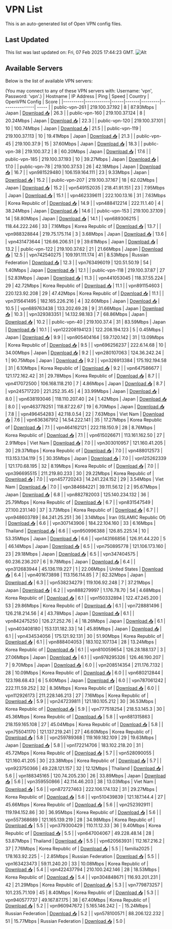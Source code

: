 # VPN List

This is an auto-generated list of Open VPN config files.

## Last Updated

This list was last updated on: Fri, 07 Feb 2025 17:44:23 GMT.
![Alt](https://repobeats.axiom.co/api/embed/186b98318ef1479477931607c1ad7d823f12451f.svg "Repobeats analytics image")

## Available Servers

Below is the list of available VPN servers:

(You may connect to any of these VPN servers with: Username: 'vpn', Password: 'vpn'.)
| Hostname | IP Address | Ping | Speed | Country | OpenVPN Config | Score |
|----------|------------|------|-------|---------|----------------| ----- |
| public-vpn-261 | 219.100.37.192 | 8 | 87.93Mbps | Japan | [Download 📥](./configs/server_0_JP.ovpn) | 26.3 |
| public-vpn-160 | 219.100.37.124 | 8 | 20.24Mbps | Japan | [Download 📥](./configs/server_1_JP.ovpn) | 22.3 |
| public-vpn-120 | 219.100.37.101 | 10 | 100.74Mbps | Japan | [Download 📥](./configs/server_2_JP.ovpn) | 21.5 |
| public-vpn-119 | 219.100.37.113 | 10 | 19.41Mbps | Japan | [Download 📥](./configs/server_3_JP.ovpn) | 21.3 |
| public-vpn-45 | 219.100.37.9 | 15 | 37.60Mbps | Japan | [Download 📥](./configs/server_4_JP.ovpn) | 18.3 |
| public-vpn-38 | 219.100.37.2 | 8 | 60.20Mbps | Japan | [Download 📥](./configs/server_5_JP.ovpn) | 17.6 |
| public-vpn-185 | 219.100.37.193 | 10 | 39.27Mbps | Japan | [Download 📥](./configs/server_6_JP.ovpn) | 17.0 |
| public-vpn-78 | 219.100.37.53 | 26 | 42.18Mbps | Japan | [Download 📥](./configs/server_7_JP.ovpn) | 16.7 |
| vpn981529480 | 106.159.164.111 | 23 | 9.33Mbps | Japan | [Download 📥](./configs/server_8_JP.ovpn) | 15.2 |
| public-vpn-207 | 219.100.37.167 | 18 | 62.02Mbps | Japan | [Download 📥](./configs/server_9_JP.ovpn) | 15.2 |
| vpn549152035 | 218.41.91.151 | 23 | 7.95Mbps | Japan | [Download 📥](./configs/server_10_JP.ovpn) | 15.1 |
| vpn462339611 | 222.100.13.16 | 31 | 7.63Mbps | Korea Republic of | [Download 📥](./configs/server_11_KR.ovpn) | 14.9 |
| vpn488412214 | 222.11.1.40 | 4 | 38.24Mbps | Japan | [Download 📥](./configs/server_12_JP.ovpn) | 14.6 |
| public-vpn-153 | 219.100.37.109 | 14 | 58.80Mbps | Japan | [Download 📥](./configs/server_13_JP.ovpn) | 14.1 |
| vpn689306215 | 118.44.222.246 | 33 | 7.16Mbps | Korea Republic of | [Download 📥](./configs/server_14_KR.ovpn) | 13.7 |
| vpn988328844 | 219.75.175.114 | 3 | 3.68Mbps | Japan | [Download 📥](./configs/server_15_JP.ovpn) | 13.6 |
| vpn431473644 | 126.66.206.51 | 9 | 39.61Mbps | Japan | [Download 📥](./configs/server_16_JP.ovpn) | 13.2 |
| public-vpn-122 | 219.100.37.62 | 21 | 21.66Mbps | Japan | [Download 📥](./configs/server_17_JP.ovpn) | 12.5 |
| vpn742540275 | 109.191.111.174 | 41 | 8.53Mbps | Russian Federation | [Download 📥](./configs/server_18_RU.ovpn) | 12.3 |
| vpn763496019 | 120.51.50.19 | 54 | 1.40Mbps | Japan | [Download 📥](./configs/server_19_JP.ovpn) | 12.1 |
| public-vpn-118 | 219.100.37.87 | 27 | 52.83Mbps | Japan | [Download 📥](./configs/server_20_JP.ovpn) | 11.3 |
| vpn441053045 | 118.37.55.224 | 29 | 42.72Mbps | Korea Republic of | [Download 📥](./configs/server_21_KR.ovpn) | 11.1 |
| vpn891154603 | 220.123.92.208 | 29 | 47.42Mbps | Korea Republic of | [Download 📥](./configs/server_22_KR.ovpn) | 11.1 |
| vpn315641495 | 182.165.226.216 | 4 | 32.60Mbps | Japan | [Download 📥](./configs/server_23_JP.ovpn) | 10.5 |
| vpn689763438 | 133.202.69.28 | 9 | 31.66Mbps | Japan | [Download 📥](./configs/server_24_JP.ovpn) | 10.3 |
| vpn329383351 | 14.132.98.183 | 7 | 68.86Mbps | Japan | [Download 📥](./configs/server_25_JP.ovpn) | 10.2 |
| public-vpn-40 | 219.100.37.4 | 31 | 83.59Mbps | Japan | [Download 📥](./configs/server_26_JP.ovpn) | 10.1 |
| vpn122208194123 | 122.208.194.123 | 5 | 0.45Mbps | Japan | [Download 📥](./configs/server_27_JP.ovpn) | 9.9 |
| vpn905404164 | 59.7.120.142 | 31 | 13.09Mbps | Korea Republic of | [Download 📥](./configs/server_28_KR.ovpn) | 9.5 |
| vpn696256237 | 222.6.14.68 | 10 | 34.00Mbps | Japan | [Download 📥](./configs/server_29_JP.ovpn) | 9.2 |
| vpn280107063 | 124.36.242.24 | 1 | 90.75Mbps | Japan | [Download 📥](./configs/server_30_JP.ovpn) | 9.2 |
| vpn326913384 | 175.192.194.58 | 31 | 6.10Mbps | Korea Republic of | [Download 📥](./configs/server_31_KR.ovpn) | 9.2 |
| vpn647586677 | 121.172.162.42 | 31 | 29.78Mbps | Korea Republic of | [Download 📥](./configs/server_32_KR.ovpn) | 8.7 |
| vpn417072500 | 106.168.118.210 | 7 | 4.86Mbps | Japan | [Download 📥](./configs/server_33_JP.ovpn) | 8.7 |
| vpn245717220 | 221.252.35.45 | 4 | 33.99Mbps | Japan | [Download 📥](./configs/server_34_JP.ovpn) | 8.0 |
| vpn638193046 | 118.110.207.40 | 24 | 1.42Mbps | Japan | [Download 📥](./configs/server_35_JP.ovpn) | 8.0 |
| vpn463778251 | 118.87.22.67 | 19 | 6.70Mbps | Japan | [Download 📥](./configs/server_36_JP.ovpn) | 7.8 |
| vpn496454283 | 42.118.0.54 | 22 | 7.63Mbps | Viet Nam | [Download 📥](./configs/server_37_VN.ovpn) | 7.6 |
| vpn636367912 | 14.54.222.141 | 35 | 17.27Mbps | Korea Republic of | [Download 📥](./configs/server_38_KR.ovpn) | 7.1 |
| vpn464162121 | 222.118.150.9 | 28 | 8.76Mbps | Korea Republic of | [Download 📥](./configs/server_39_KR.ovpn) | 7.1 |
| vpn615026671 | 113.161.162.50 | 27 | 2.91Mbps | Viet Nam | [Download 📥](./configs/server_40_VN.ovpn) | 7.0 |
| vpn303010957 | 121.160.41.205 | 30 | 29.37Mbps | Korea Republic of | [Download 📥](./configs/server_41_KR.ovpn) | 7.0 |
| vpn488012573 | 113.153.134.119 | 5 | 30.35Mbps | Japan | [Download 📥](./configs/server_42_JP.ovpn) | 7.0 |
| vpn125262339 | 121.170.68.195 | 32 | 8.19Mbps | Korea Republic of | [Download 📥](./configs/server_43_KR.ovpn) | 7.0 |
| vpn396695515 | 211.219.80.233 | 30 | 29.22Mbps | Korea Republic of | [Download 📥](./configs/server_44_KR.ovpn) | 7.0 |
| vpn457720243 | 14.241.224.152 | 29 | 3.54Mbps | Viet Nam | [Download 📥](./configs/server_45_VN.ovpn) | 7.0 |
| vpn384684221 | 39.111.56.12 | 2 | 95.67Mbps | Japan | [Download 📥](./configs/server_46_JP.ovpn) | 6.8 |
| vpn882782003 | 125.140.234.132 | 36 | 25.79Mbps | Korea Republic of | [Download 📥](./configs/server_47_KR.ovpn) | 6.7 |
| vpn831547549 | 27.100.231.140 | 37 | 3.73Mbps | Korea Republic of | [Download 📥](./configs/server_48_KR.ovpn) | 6.7 |
| vpn948603789 | 84.241.25.251 | 36 | 3.14Mbps | Iran (ISLAMIC Republic Of) | [Download 📥](./configs/server_49_IR.ovpn) | 6.6 |
| vpn307143906 | 184.22.104.160 | 33 | 6.16Mbps | Thailand | [Download 📥](./configs/server_50_TH.ovpn) | 6.6 |
| vpn950996388 | 126.85.225.14 | 10 | 53.35Mbps | Japan | [Download 📥](./configs/server_51_JP.ovpn) | 6.6 |
| vpn143166856 | 126.91.44.220 | 5 | 46.14Mbps | Japan | [Download 📥](./configs/server_52_JP.ovpn) | 6.5 |
| vpn750895778 | 121.106.173.160 | 23 | 29.18Mbps | Japan | [Download 📥](./configs/server_53_JP.ovpn) | 6.5 |
| vpn347404575 | 60.236.236.207 | 6 | 9.78Mbps | Japan | [Download 📥](./configs/server_54_JP.ovpn) | 6.4 |
| vpn312683944 | 45.136.119.227 | 1 | 22.06Mbps | United States | [Download 📥](./configs/server_55_US.ovpn) | 6.4 |
| vpn401673898 | 113.156.114.85 | 7 | 82.32Mbps | Japan | [Download 📥](./configs/server_56_JP.ovpn) | 6.3 |
| vpn538234279 | 119.106.92.248 | 7 | 37.21Mbps | Japan | [Download 📥](./configs/server_57_JP.ovpn) | 6.2 |
| vpn888279997 | 1.176.78.70 | 54 | 4.68Mbps | Korea Republic of | [Download 📥](./configs/server_58_KR.ovpn) | 6.1 |
| vpn150332894 | 122.47.245.200 | 53 | 29.86Mbps | Korea Republic of | [Download 📥](./configs/server_59_KR.ovpn) | 6.1 |
| vpn728881496 | 126.218.214.56 | 4 | 43.78Mbps | Japan | [Download 📥](./configs/server_60_JP.ovpn) | 6.1 |
| vpn842475250 | 126.27.252.76 | 4 | 18.26Mbps | Japan | [Download 📥](./configs/server_61_JP.ovpn) | 6.1 |
| vpn403408180 | 153.131.182.33 | 14 | 45.89Mbps | Japan | [Download 📥](./configs/server_62_JP.ovpn) | 6.1 |
| vpn434534056 | 175.121.92.131 | 30 | 51.90Mbps | Korea Republic of | [Download 📥](./configs/server_63_KR.ovpn) | 6.1 |
| vpn888404053 | 183.102.107.134 | 28 | 13.24Mbps | Korea Republic of | [Download 📥](./configs/server_64_KR.ovpn) | 6.1 |
| vpn810059654 | 126.28.188.137 | 3 | 27.06Mbps | Japan | [Download 📥](./configs/server_65_JP.ovpn) | 6.1 |
| vpn978295326 | 126.46.190.207 | 7 | 9.70Mbps | Japan | [Download 📥](./configs/server_66_JP.ovpn) | 6.0 |
| vpn208514354 | 211.176.7.132 | 28 | 10.09Mbps | Korea Republic of | [Download 📥](./configs/server_67_KR.ovpn) | 6.0 |
| vpn680212844 | 123.198.68.43 | 6 | 5.60Mbps | Japan | [Download 📥](./configs/server_68_JP.ovpn) | 6.0 |
| vpn787061242 | 222.111.59.252 | 32 | 8.36Mbps | Korea Republic of | [Download 📥](./configs/server_69_KR.ovpn) | 6.0 |
| vpn112926173 | 211.228.146.213 | 27 | 7.16Mbps | Korea Republic of | [Download 📥](./configs/server_70_KR.ovpn) | 5.9 |
| vpn247239811 | 121.180.105.212 | 30 | 36.53Mbps | Korea Republic of | [Download 📥](./configs/server_71_KR.ovpn) | 5.9 |
| vpn777518254 | 218.53.145.3 | 30 | 45.36Mbps | Korea Republic of | [Download 📥](./configs/server_72_KR.ovpn) | 5.8 |
| vpn881315863 | 218.159.165.108 | 27 | 45.04Mbps | Korea Republic of | [Download 📥](./configs/server_73_KR.ovpn) | 5.8 |
| vpn755041170 | 121.137.219.241 | 27 | 46.60Mbps | Korea Republic of | [Download 📥](./configs/server_74_KR.ovpn) | 5.8 |
| vpn259789368 | 119.169.182.109 | 29 | 19.63Mbps | Japan | [Download 📥](./configs/server_75_JP.ovpn) | 5.8 |
| vpn172214706 | 183.102.218.20 | 31 | 45.72Mbps | Korea Republic of | [Download 📥](./configs/server_76_KR.ovpn) | 5.7 |
| vpn528090055 | 121.160.41.205 | 30 | 23.38Mbps | Korea Republic of | [Download 📥](./configs/server_77_KR.ovpn) | 5.7 |
| vpn923750366 | 49.228.121.157 | 32 | 12.12Mbps | Thailand | [Download 📥](./configs/server_78_TH.ovpn) | 5.6 |
| vpn188345165 | 120.74.205.230 | 26 | 33.89Mbps | Japan | [Download 📥](./configs/server_79_JP.ovpn) | 5.6 |
| vpn359550866 | 42.114.46.203 | 38 | 13.03Mbps | Viet Nam | [Download 📥](./configs/server_80_VN.ovpn) | 5.6 |
| vpn872727463 | 222.106.174.132 | 31 | 29.27Mbps | Korea Republic of | [Download 📥](./configs/server_81_KR.ovpn) | 5.6 |
| vpn510439839 | 121.187.144.4 | 27 | 45.66Mbps | Korea Republic of | [Download 📥](./configs/server_82_KR.ovpn) | 5.6 |
| vpn252392911 | 119.194.152.86 | 30 | 36.95Mbps | Korea Republic of | [Download 📥](./configs/server_83_KR.ovpn) | 5.6 |
| vpn557368689 | 121.165.139.219 | 28 | 34.98Mbps | Korea Republic of | [Download 📥](./configs/server_84_KR.ovpn) | 5.5 |
| vpn379300429 | 110.11.12.33 | 36 | 9.40Mbps | Korea Republic of | [Download 📥](./configs/server_85_KR.ovpn) | 5.5 |
| vpn647004067 | 49.228.48.14 | 28 | 53.87Mbps | Thailand | [Download 📥](./configs/server_86_TH.ovpn) | 5.5 |
| vpn620563931 | 112.167.216.2 | 37 | 7.76Mbps | Korea Republic of | [Download 📥](./configs/server_87_KR.ovpn) | 5.5 |
| familia2025 | 178.163.92.225 | - | 2.85Mbps | Russian Federation | [Download 📥](./configs/server_88_RU.ovpn) | 5.5 |
| vpn163423473 | 59.11.240.20 | 33 | 10.08Mbps | Korea Republic of | [Download 📥](./configs/server_89_KR.ovpn) | 5.4 |
| vpn422437794 | 210.100.242.146 | 28 | 18.53Mbps | Korea Republic of | [Download 📥](./configs/server_90_KR.ovpn) | 5.4 |
| vpn304848671 | 116.93.201.231 | 42 | 21.29Mbps | Korea Republic of | [Download 📥](./configs/server_91_KR.ovpn) | 5.3 |
| vpn779873257 | 101.235.71.109 | 45 | 8.40Mbps | Korea Republic of | [Download 📥](./configs/server_92_KR.ovpn) | 5.3 |
| vpn940577737 | 49.167.87.175 | 38 | 67.40Mbps | Korea Republic of | [Download 📥](./configs/server_93_KR.ovpn) | 5.2 |
| vpn960947672 | 5.165.146.242 | - | 15.24Mbps | Russian Federation | [Download 📥](./configs/server_94_RU.ovpn) | 5.2 |
| vpn578100571 | 88.206.122.232 | 51 | 15.77Mbps | Russian Federation | [Download 📥](./configs/server_95_RU.ovpn) | 5.0 |
